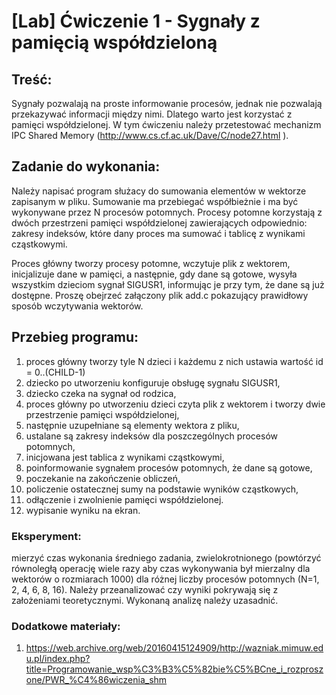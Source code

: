 # [Lab] Ćwiczenie 1 - Sygnały z pamięcią współdzieloną

## Treść:  
Sygnały pozwalają na proste informowanie procesów, jednak nie pozwalają przekazywać informacji między nimi. Dlatego warto jest korzystać z pamięci współdzielonej. W tym ćwiczeniu należy przetestować mechanizm IPC Shared Memory (http://www.cs.cf.ac.uk/Dave/C/node27.html ).  

## Zadanie do wykonania:  
 Należy napisać program służacy do sumowania elementów w wektorze zapisanym w pliku.
Sumowanie ma przebiegać współbieżnie i ma być wykonywane przez N procesów potomnych.
Procesy potomne korzystają z dwóch przestrzeni pamięci współdzielonej zawierających odpowiednio:
zakresy indeksów, które dany proces ma sumować i tablicę z wynikami cząstkowymi.

 Proces główny tworzy procesy potomne, wczytuje plik z wektorem, inicjalizuje dane w pamięci, a następnie, gdy dane są gotowe, wysyła wszystkim dzieciom sygnał SIGUSR1, informując je przy tym, że dane są już dostępne. Proszę obejrzeć załączony plik add.c pokazujący prawidłowy sposób wczytywania wektorów.
 
 ## Przebieg programu:  
1. proces główny tworzy tyle N dzieci i każdemu z nich ustawia wartość id = 0..(CHILD-1)  
2. dziecko po utworzeniu konfiguruje obsługę sygnału SIGUSR1,  
3. dziecko czeka na sygnał od rodzica,  
4. proces główny po utworzeniu dzieci czyta plik z wektorem i tworzy dwie przestrzenie pamięci współdzielonej,  
5. następnie uzupełniane są elementy wektora z pliku,  
6. ustalane są zakresy indeksów dla poszczególnych procesów potomnych,  
7. inicjowana jest tablica z wynikami cząstkowymi,  
8. poinformowanie sygnałem procesów potomnych, że dane są gotowe,  
9. poczekanie na zakończenie obliczeń,  
10. policzenie ostatecznej sumy na podstawie wyników cząstkowych,  
11. odłączenie i zwolnienie pamięci współdzielonej.  
12. wypisanie wyniku na ekran.  

### Eksperyment:  

mierzyć czas wykonania średniego zadania, zwielokrotnionego (powtórzyć równoległą operację wiele razy aby czas wykonywania był mierzalny dla wektorów o rozmiarach 1000) dla różnej liczby procesów potomnych (N=1, 2, 4, 6, 8, 16). Należy przeanalizować czy wyniki pokrywają się z założeniami teoretycznymi. Wykonaną analizę należy uzasadnić.

### Dodatkowe materiały:  
1. https://web.archive.org/web/20160415124909/http://wazniak.mimuw.edu.pl/index.php?title=Programowanie_wsp%C3%B3%C5%82bie%C5%BCne_i_rozproszone/PWR_%C4%86wiczenia_shm
